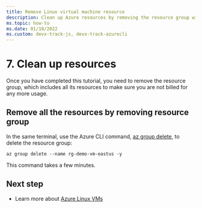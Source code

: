 ```yaml
---
title: Remove Linux virtual machine resource
description: Clean up Azure resources by removing the resource group with an Azure CLI command. 
ms.topic: how-to
ms.date: 01/18/2022
ms.custom: devx-track-js, devx-track-azurecli
---
```


# 7. Clean up resources

Once you have completed this tutorial, you need to remove the resource group, which includes all its resources to make sure you are not billed for any more usage. 

## Remove all the resources by removing resource group

In the same terminal, use the Azure CLI command, [az group delete](/cli/azure/group#az_group_delete), to delete the resource group:

```azurecli
az group delete --name rg-demo-vm-eastus -y
```

This command takes a few minutes. 

## Next step

* Learn more about [Azure Linux VMs](/azure/virtual-machines)
